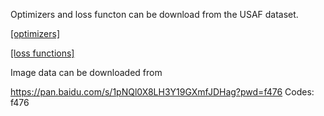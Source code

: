 Optimizers and loss functon can be download from the USAF dataset.

[[optimizers]](https://github.com/ShuheZhang-MUMC/Wavelet-Forward-FPM/tree/main/Demos/USAF/%2Boptimizers)

[[loss functions]](https://github.com/ShuheZhang-MUMC/Wavelet-Forward-FPM/tree/main/Demos/USAF/%2Bloss_func)

Image data can be downloaded from

https://pan.baidu.com/s/1pNQl0X8LH3Y19GXmfJDHag?pwd=f476 
Codes: f476 


